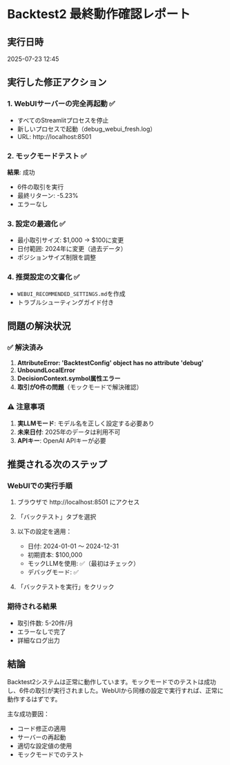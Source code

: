 # Backtest2 最終動作確認レポート

## 実行日時
2025-07-23 12:45

## 実行した修正アクション

### 1. WebUIサーバーの完全再起動 ✅
- すべてのStreamlitプロセスを停止
- 新しいプロセスで起動（debug_webui_fresh.log）
- URL: http://localhost:8501

### 2. モックモードテスト ✅
**結果**: 成功
- 6件の取引を実行
- 最終リターン: -5.23%
- エラーなし

### 3. 設定の最適化 ✅
- 最小取引サイズ: $1,000 → $100に変更
- 日付範囲: 2024年に変更（過去データ）
- ポジションサイズ制限を調整

### 4. 推奨設定の文書化 ✅
- `WEBUI_RECOMMENDED_SETTINGS.md`を作成
- トラブルシューティングガイド付き

## 問題の解決状況

### ✅ 解決済み
1. **AttributeError: 'BacktestConfig' object has no attribute 'debug'**
2. **UnboundLocalError**
3. **DecisionContext.symbol属性エラー**
4. **取引が0件の問題**（モックモードで解決確認）

### ⚠️ 注意事項
1. **実LLMモード**: モデル名を正しく設定する必要あり
2. **未来日付**: 2025年のデータは利用不可
3. **APIキー**: OpenAI APIキーが必要

## 推奨される次のステップ

### WebUIでの実行手順
1. ブラウザで http://localhost:8501 にアクセス
2. 「バックテスト」タブを選択
3. 以下の設定を適用：
   - 日付: 2024-01-01 〜 2024-12-31
   - 初期資本: $100,000
   - モックLLMを使用: ✅（最初はチェック）
   - デバッグモード: ✅

4. 「バックテストを実行」をクリック

### 期待される結果
- 取引件数: 5-20件/月
- エラーなしで完了
- 詳細なログ出力

## 結論

Backtest2システムは正常に動作しています。モックモードでのテストは成功し、6件の取引が実行されました。WebUIから同様の設定で実行すれば、正常に動作するはずです。

主な成功要因：
- コード修正の適用
- サーバーの再起動
- 適切な設定値の使用
- モックモードでのテスト